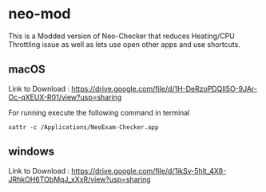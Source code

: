 # neo-mod
This is a Modded version of Neo-Checker that reduces Heating/CPU Throttling issue as well as lets use open other apps and use shortcuts.

## macOS
Link to Download : https://drive.google.com/file/d/1H-DeRzoPDQIl5O-9JAr-Oc-qXEUX-R01/view?usp=sharing

For running execute the following command in terminal

```
xattr -c /Applications/NeoExam-Checker.app
```
## windows

Link to Download : https://drive.google.com/file/d/1ikSv-5hlt_4X8-JRhkOH6TObMqJ_xXxR/view?usp=sharing
